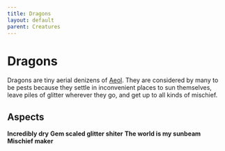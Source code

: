 ```yaml
---
title: Dragons
layout: default
parent: Creatures
---
```


# Dragons
Dragons are tiny aerial denizens of [Aeol](/FATE_in_the_BAWG/locations/Aeol.html).
They are considered by many to be pests because they settle in inconvenient places to sun themselves, leave piles of glitter wherever they go, and get up to all kinds of mischief.

## Aspects
**Incredibly dry**
**Gem scaled glitter shiter**
**The world is my sunbeam**
**Mischief maker**